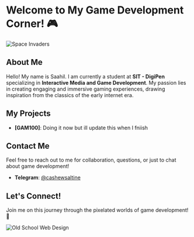 # Welcome to My Game Development Corner! 🎮

![Space Invaders](https://t3.ftcdn.net/jpg/03/53/24/44/360_F_353244464_eGDzh14mwOGCK0vsGpHIrzdyI1snm8mH.jpg)

## About Me

Hello! My name is Saahil. I am currently a student at **SIT - DigiPen** specializing in **Interactive Media and Game Development**. My passion lies in creating engaging and immersive gaming experiences, drawing inspiration from the classics of the early internet era.

## My Projects

- **[GAM100]**: Doing it now but ill update this when I fniish

## Contact Me

Feel free to reach out to me for collaboration, questions, or just to chat about game development!

- **Telegram**: [@cashewsaltine](https://t.me/cashewsaltine)
## Let's Connect!

Join me on this journey through the pixelated worlds of game development! 🚀

![Old School Web Design](https://blog.pixelfreestudio.com/wp-content/uploads/2024/07/Understanding-Retro-Design-Trends.jpg)
